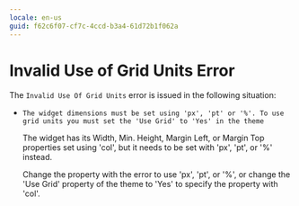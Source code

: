 ```yaml
---
locale: en-us
guid: f62c6f07-cf7c-4ccd-b3a4-61d72b1f062a
---
```


# Invalid Use of Grid Units Error

The `Invalid Use Of Grid Units` error is issued in the following situation:

* `The widget dimensions must be set using 'px', 'pt' or '%'. To use grid units you must set the 'Use Grid' to 'Yes' in the theme`

    The widget has its Width, Min. Height, Margin Left, or Margin Top properties set using 'col', but it needs to be set with 'px', 'pt', or '%' instead.

    Change the property with the error to use 'px', 'pt', or '%', or change the 'Use Grid' property of the theme to 'Yes' to specify the property with 'col'.
